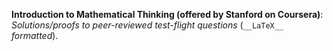 __Introduction to Mathematical Thinking (offered by Stanford on Coursera)__: _Solutions/proofs to peer-reviewed test-flight questions_ (`__LaTeX__` _formatted_).   

